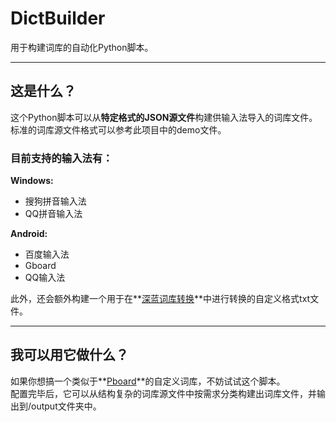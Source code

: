 # DictBuilder
用于构建词库的自动化Python脚本。

*** 
这是什么？
---

这个Python脚本可以从**特定格式的JSON源文件**构建供输入法导入的词库文件。   
标准的词库源文件格式可以参考此项目中的demo文件。
### 目前支持的输入法有：
**Windows:**
* 搜狗拼音输入法
* QQ拼音输入法

**Android:**
* 百度输入法
* Gboard
* QQ输入法

此外，还会额外构建一个用于在**[深蓝词库转换](https://github.com/studyzy/imewlconverter)**中进行转换的自定义格式txt文件。

*** 
我可以用它做什么？
---
如果你想搞一个类似于**[Pboard](https://github.com/MarkussLugia/Pboard)**的自定义词库，不妨试试这个脚本。   
配置完毕后，它可以从结构复杂的词库源文件中按需求分类构建出词库文件，并输出到/output文件夹中。
